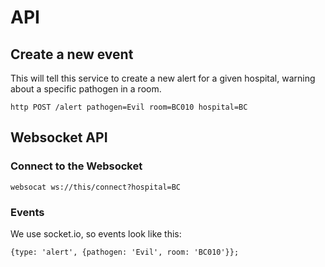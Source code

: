# API

## Create a new event

This will tell this service to create a new alert for a given hospital, warning about a specific
pathogen in a room.

```
http POST /alert pathogen=Evil room=BC010 hospital=BC
```

## Websocket API

### Connect to the Websocket

```
websocat ws://this/connect?hospital=BC
```

### Events

We use socket.io, so events look like this:
```
{type: 'alert', {pathogen: 'Evil', room: 'BC010'}};
```
